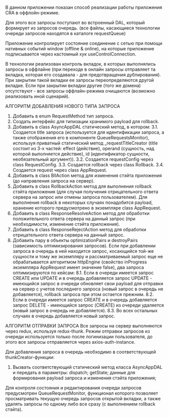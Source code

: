    В данном приложении показан способ реализации работы приложения CRA в оффлойн-режиме.

   Для этого все запросы поступают во встроенный DAL, который формирует из запросов очередь.
(все файлы, касающиеся технологии очереди запросов находятся в каталоге requestQueue)

   Приложение контролирует состояние соединение с сетью при помощи нативных событий window (offline & online), на которые приложение подписывается через кастомный хук useControlConnection.

   В технологии реализован контроль вкладок, в которых выполнялись запросы в оффлайне (при переходе в онлайн запросы отправляет та вкладка, которая его создавала - для предотвращения дублирования). При закрытии такой вкладки ее запросы переопределяются другой вкладке. Если при закрытии вкладки другие (того же домена) отсутствуют - все запросы оффлайн-режима очищаются (возможно реализовать иной сценарий).


АЛГОРИТМ ДОБАВЛЕНИЯ НОВОГО ТИПА ЗАПРОСА
   1. Добавить в enum RequestMethod тип запроса.
   2. Создать интерфейс для типизации хранимого payload для rollback.
   3. Добавить в class AsyncAppDAL статический метод, в котором:
      3.1. Создается title запроса (используется для идентификации запроса, а также отображения его в компоненте QueueRequestsMonitor), используя приватный статический метод _requestTitleCreator (title состоит из 3-х частей: effect (действие), operand (сущность, над которой выполняется действие), id (идентификатор сущности, необязательный аргумент)).
      3.2. Создается requestConfig через class RequestConfig.
      3.3. Создается rollback через class Rollback.
      3.4. Создается request через class AppRequest.
   4. Добавить в class BllAction метод для изменения стэйта приложения (до направления запроса на сервер).
   5. Добавить в class RollbackAction метод для выполнения rollback стэйта приложения (для случая получения отрицательного ответа сервера на запрос или отмены запроса пользователем). Для выполнения rollback в некоторых случаях понадобится payload, хранение которого предусмотрено в экземпляре class AppRequest.
   6. Добавить в class ResponseResolveAction метод для обработки положительного ответа сервера на данный запрос (при необходимости, изменение стэйта приложения).
   7. Добавить в class ResponseRejectAction метод для обработки отрицательного ответа сервера на данный запрос.
   8. Добавить пару в объекты optimizationPairs и destroyPairs (зависимость оптимизирования запросов). Если при добавлении запроса в очередь в ней находится запрос, косающийся той-же сущности и тому же экземпляру и рассматриваемый запрос еще не обрабатывается алгоритмом httpEngine (свойство inProgress экземпляра AppRequest имеет значение false), два запроса оптимизируются по кейсам:
      8.1. Если в очереди имеется запрос CREATE или UPDATE и в очередь добавляется запрос UPDATE - имеющийся запрос в очереди обновляет свои payload для отправки на сервер с учетов последнего запроса (новый запрос в очередь не добавляется), rollback запроса при этом остается прежним.
      8.2. Если в очереди имеется запрос CREATE и в очередь добавляется запрос DELETE - имеющийся запрос (CREATE) из очереди удаляется (новый запрос в очередь не добавляется).
      8.3. Во всех остальных случаях в очередь добавляется новый запрос.


АЛГОРИТМ ОТПРАВКИ ЗАПРОСА
   Все запросы на сервер выполняются через redux, используя redux-thunk.
   Режим отправки запросов из очереди используется только после логинизации пользователя, до этого все запросы отправляется через axios-auth-instance.

   Для добавления запроса в очередь необходимо в соответствующей thunkCreator-функции:
   1. Вызвать соответствующий статический метод класса AsyncAppDAL и передать в параметры:
      dispatch;
      getState;
      данные для формирования payload запроса и изменения стэйта приложения;


   Для контроля состояния и редактирования очереди запросов предусмотрен QueueRequestMonitor, функционал которого позволяет просматривать текущую очередь запросов открытой вкладки, а также удалять запросы по одному либо все сразу (с выполнением rollback стэйта).
